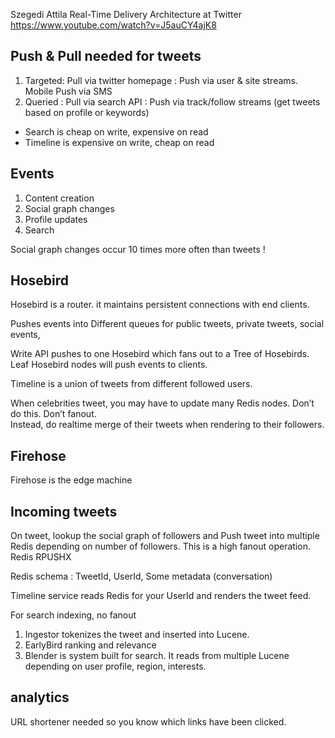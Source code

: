 
Szegedi Attila
Real-Time Delivery Architecture at Twitter
https://www.youtube.com/watch?v=J5auCY4ajK8

## Push & Pull needed for tweets

1. Targeted: Pull via twitter homepage : Push via user & site streams. Mobile Push via SMS
1. Queried : Pull via search API : Push via track/follow streams (get tweets based on profile or keywords)

* Search is cheap on write, expensive on read
* Timeline is expensive on write, cheap on read

## Events

1. Content creation
1. Social graph changes
1. Profile updates
1. Search

Social graph changes occur 10 times more often than tweets !

## Hosebird

Hosebird is a router. it maintains persistent connections with end clients.

Pushes events into Different queues for public tweets, private tweets, social events,

Write API pushes to one Hosebird which fans out to a Tree of Hosebirds. Leaf Hosebird nodes will push events to clients.

Timeline is a union of tweets from different followed users.

When celebrities tweet, you may have to update many Redis nodes. 
Don’t do this.  Don’t fanout.  
Instead, do realtime merge of their tweets when rendering to their followers.

## Firehose

Firehose is the edge machine

## Incoming tweets

On tweet, lookup the social graph of followers and Push tweet into multiple Redis depending on number of followers. 
This is a high fanout operation.
Redis RPUSHX   

Redis schema : TweetId, UserId, Some metadata (conversation)

Timeline service reads Redis for your UserId and renders the tweet feed.

For search indexing,  no fanout
1. Ingestor tokenizes the tweet and inserted into Lucene. 
2. EarlyBird ranking and relevance
2. Blender is system built for search.   It reads from multiple Lucene depending on user profile, region, interests.  



## analytics

URL shortener needed so you know which links have been clicked.
